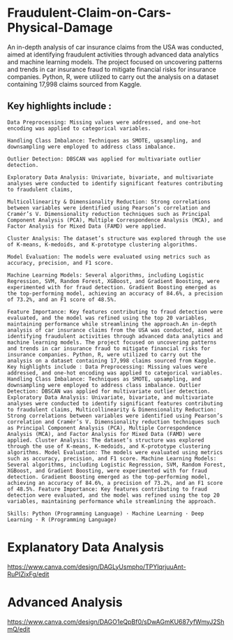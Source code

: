 # Fraudulent-Claim-on-Cars-Physical-Damage
 An in-depth analysis of car insurance claims from the USA was conducted, aimed at identifying fraudulent activities through advanced data analytics and machine learning models. The project focused on uncovering patterns and trends in car insurance fraud to mitigate financial risks for insurance companies. Python, R, were utilized to carry out the analysis on a dataset containing 17,998 claims sourced from Kaggle.
## Key highlights include :

    Data Preprocessing: Missing values were addressed, and one-hot encoding was applied to categorical variables.

    Handling Class Imbalance: Techniques as SMOTE, upsampling, and downsampling were employed to address class imbalance.

    Outlier Detection: DBSCAN was applied for multivariate outlier detection.

    Exploratory Data Analysis: Univariate, bivariate, and multivariate analyses were conducted to identify significant features contributing to fraudulent claims,

    Multicollinearity & Dimensionality Reduction: Strong correlations between variables were identified using Pearson’s correlation and Cramér’s V. Dimensionality reduction techniques such as Principal Component Analysis (PCA), Multiple Correspondence Analysis (MCA), and Factor Analysis for Mixed Data (FAMD) were applied.

    Cluster Analysis: The dataset’s structure was explored through the use of K-means, K-medoids, and K-prototype clustering algorithms.

    Model Evaluation: The models were evaluated using metrics such as accuracy, precision, and F1 score.

    Machine Learning Models: Several algorithms, including Logistic Regression, SVM, Random Forest, XGBoost, and Gradient Boosting, were experimented with for fraud detection. Gradient Boosting emerged as the top-performing model, achieving an accuracy of 84.6%, a precision of 73.2%, and an F1 score of 48.5%.

    Feature Importance: Key features contributing to fraud detection were evaluated, and the model was refined using the top 20 variables, maintaining performance while streamlining the approach.An in-depth analysis of car insurance claims from the USA was conducted, aimed at identifying fraudulent activities through advanced data analytics and machine learning models. The project focused on uncovering patterns and trends in car insurance fraud to mitigate financial risks for insurance companies. Python, R, were utilized to carry out the analysis on a dataset containing 17,998 claims sourced from Kaggle. Key highlights include : Data Preprocessing: Missing values were addressed, and one-hot encoding was applied to categorical variables. Handling Class Imbalance: Techniques as SMOTE, upsampling, and downsampling were employed to address class imbalance. Outlier Detection: DBSCAN was applied for multivariate outlier detection. Exploratory Data Analysis: Univariate, bivariate, and multivariate analyses were conducted to identify significant features contributing to fraudulent claims, Multicollinearity & Dimensionality Reduction: Strong correlations between variables were identified using Pearson’s correlation and Cramér’s V. Dimensionality reduction techniques such as Principal Component Analysis (PCA), Multiple Correspondence Analysis (MCA), and Factor Analysis for Mixed Data (FAMD) were applied. Cluster Analysis: The dataset’s structure was explored through the use of K-means, K-medoids, and K-prototype clustering algorithms. Model Evaluation: The models were evaluated using metrics such as accuracy, precision, and F1 score. Machine Learning Models: Several algorithms, including Logistic Regression, SVM, Random Forest, XGBoost, and Gradient Boosting, were experimented with for fraud detection. Gradient Boosting emerged as the top-performing model, achieving an accuracy of 84.6%, a precision of 73.2%, and an F1 score of 48.5%. Feature Importance: Key features contributing to fraud detection were evaluated, and the model was refined using the top 20 variables, maintaining performance while streamlining the approach.

    Skills: Python (Programming Language) · Machine Learning · Deep Learning · R (Programming Language)

# Explanatory Data Analysis
https://www.canva.com/design/DAGLyUsmpho/TPYlqrjuuAnt-RuPIZjxFg/edit

# Advanced Analysis
https://www.canva.com/design/DAGO1eQpBf0/sDwAGmKU687yfWmyJ2ShmQ/edit

